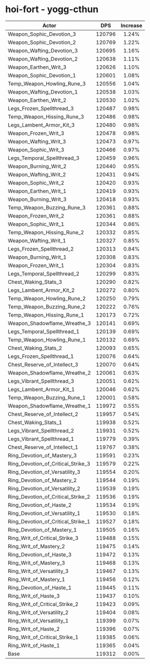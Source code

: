 # hoi-fort - yogg-cthun
| Actor | DPS | Increase |
|---|:---:|:---:|
|Weapon_Sophic_Devotion_3|120796|1.24%|
|Weapon_Sophic_Devotion_2|120769|1.22%|
|Weapon_Wafting_Devotion_3|120695|1.16%|
|Weapon_Wafting_Devotion_2|120638|1.11%|
|Weapon_Earthen_Writ_3|120626|1.10%|
|Weapon_Sophic_Devotion_1|120601|1.08%|
|Temp_Weapon_Howling_Rune_3|120556|1.04%|
|Weapon_Wafting_Devotion_1|120538|1.03%|
|Weapon_Earthen_Writ_2|120530|1.02%|
|Legs_Frozen_Spellthread_3|120487|0.98%|
|Temp_Weapon_Hissing_Rune_3|120486|0.98%|
|Legs_Lambent_Armor_Kit_3|120480|0.98%|
|Weapon_Frozen_Writ_3|120478|0.98%|
|Weapon_Wafting_Writ_3|120473|0.97%|
|Weapon_Sophic_Writ_3|120466|0.97%|
|Legs_Temporal_Spellthread_3|120459|0.96%|
|Weapon_Burning_Writ_2|120440|0.95%|
|Weapon_Wafting_Writ_2|120431|0.94%|
|Weapon_Sophic_Writ_2|120420|0.93%|
|Weapon_Earthen_Writ_1|120419|0.93%|
|Weapon_Burning_Writ_3|120418|0.93%|
|Temp_Weapon_Buzzing_Rune_3|120361|0.88%|
|Weapon_Frozen_Writ_2|120361|0.88%|
|Weapon_Sophic_Writ_1|120344|0.86%|
|Temp_Weapon_Hissing_Rune_2|120332|0.85%|
|Weapon_Wafting_Writ_1|120327|0.85%|
|Legs_Frozen_Spellthread_2|120313|0.84%|
|Weapon_Burning_Writ_1|120308|0.83%|
|Weapon_Frozen_Writ_1|120304|0.83%|
|Legs_Temporal_Spellthread_2|120299|0.83%|
|Chest_Waking_Stats_3|120290|0.82%|
|Legs_Lambent_Armor_Kit_2|120272|0.80%|
|Temp_Weapon_Howling_Rune_2|120250|0.79%|
|Temp_Weapon_Buzzing_Rune_2|120222|0.76%|
|Temp_Weapon_Hissing_Rune_1|120173|0.72%|
|Weapon_Shadowflame_Wreathe_3|120141|0.69%|
|Legs_Temporal_Spellthread_1|120139|0.69%|
|Temp_Weapon_Howling_Rune_1|120132|0.69%|
|Chest_Waking_Stats_2|120093|0.65%|
|Legs_Frozen_Spellthread_1|120076|0.64%|
|Chest_Reserve_of_Intellect_3|120070|0.64%|
|Weapon_Shadowflame_Wreathe_2|120061|0.63%|
|Legs_Vibrant_Spellthread_3|120051|0.62%|
|Legs_Lambent_Armor_Kit_1|120046|0.62%|
|Temp_Weapon_Buzzing_Rune_1|120001|0.58%|
|Weapon_Shadowflame_Wreathe_1|119972|0.55%|
|Chest_Reserve_of_Intellect_2|119957|0.54%|
|Chest_Waking_Stats_1|119938|0.52%|
|Legs_Vibrant_Spellthread_2|119931|0.52%|
|Legs_Vibrant_Spellthread_1|119779|0.39%|
|Chest_Reserve_of_Intellect_1|119767|0.38%|
|Ring_Devotion_of_Mastery_3|119591|0.23%|
|Ring_Devotion_of_Critical_Strike_3|119579|0.22%|
|Ring_Devotion_of_Versatility_3|119554|0.20%|
|Ring_Devotion_of_Mastery_2|119544|0.19%|
|Ring_Devotion_of_Versatility_2|119539|0.19%|
|Ring_Devotion_of_Critical_Strike_2|119536|0.19%|
|Ring_Devotion_of_Haste_2|119534|0.19%|
|Ring_Devotion_of_Versatility_1|119530|0.18%|
|Ring_Devotion_of_Critical_Strike_1|119527|0.18%|
|Ring_Devotion_of_Mastery_1|119505|0.16%|
|Ring_Writ_of_Critical_Strike_3|119488|0.15%|
|Ring_Writ_of_Mastery_2|119475|0.14%|
|Ring_Devotion_of_Haste_3|119472|0.13%|
|Ring_Writ_of_Mastery_3|119468|0.13%|
|Ring_Writ_of_Versatility_3|119467|0.13%|
|Ring_Writ_of_Mastery_1|119456|0.12%|
|Ring_Devotion_of_Haste_1|119445|0.11%|
|Ring_Writ_of_Haste_3|119437|0.10%|
|Ring_Writ_of_Critical_Strike_2|119423|0.09%|
|Ring_Writ_of_Versatility_2|119404|0.08%|
|Ring_Writ_of_Versatility_1|119399|0.07%|
|Ring_Writ_of_Haste_2|119396|0.07%|
|Ring_Writ_of_Critical_Strike_1|119385|0.06%|
|Ring_Writ_of_Haste_1|119365|0.04%|
|Base|119312|0.00%|
